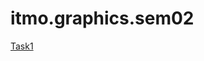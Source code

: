 # itmo.graphics.sem02

[Task1](https://github.com/mrskycriper/itmo.graphics.sem02/tree/master/lab01)
